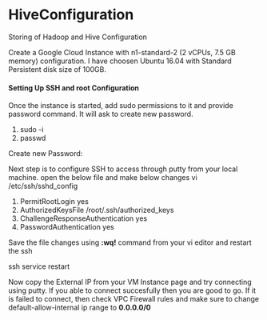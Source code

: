 # HiveConfiguration
Storing of Hadoop and Hive Configuration

Create a Google Cloud Instance with n1-standard-2 (2 vCPUs, 7.5 GB memory) configuration. I have choosen Ubuntu 16.04 with Standard Persistent disk size of 100GB.

#### Setting Up SSH and root Configuration

Once the instance is started, add sudo permissions to it and provide password command. It will ask to create new password.

1. sudo -i
2. passwd

Create new Password:

Next step is to configure SSH to access through putty from your local machine. open the below file and make below changes
vi /etc/ssh/sshd_config

1. PermitRootLogin yes
2. AuthorizedKeysFile      /root/.ssh/authorized_keys
3. ChallengeResponseAuthentication yes
4. PasswordAuthentication yes

Save the file changes using **:wq!** command from your vi editor and restart the ssh 

ssh service restart

Now copy the External IP from your VM Instance page and try connecting using putty. If you able to connect succesfully then you are good to go. If it is failed to connect, then check VPC Firewall rules and make sure to change default-allow-internal ip range to **0.0.0.0/0**



